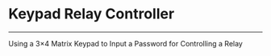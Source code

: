 # Keypad Relay Controller
****************************
Using a 3×4 Matrix Keypad to Input a Password for Controlling a Relay

